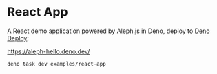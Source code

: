 # React App

A React demo application powered by Aleph.js in Deno, deploy to [Deno Deploy](https://deno.com/deploy):

https://aleph-hello.deno.dev/

```bash
deno task dev examples/react-app
```
